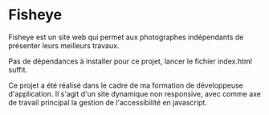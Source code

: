# Fisheye

Fisheye est un site web qui permet aux photographes indépendants de présenter leurs meilleurs travaux.

Pas de dépendances à installer pour ce projet, lancer le fichier index.html suffit.

Ce projet a été réalisé dans le cadre de ma formation de développeuse d'application. Il s'agit d'un site dynamique non responsive, avec comme axe de travail principal la gestion de l'accessibilité en javascript.
